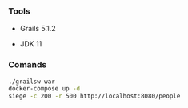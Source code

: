 ### Tools

 - Grails 5.1.2

 - JDK 11

### Comands

```bash
./grailsw war
docker-compose up -d
siege -c 200 -r 500 http://localhost:8080/people
```